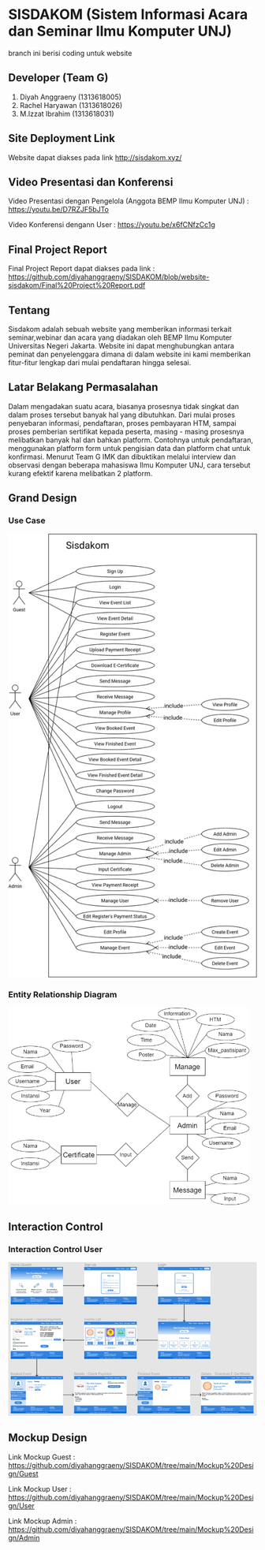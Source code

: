 # SISDAKOM (Sistem Informasi Acara dan Seminar Ilmu Komputer UNJ)
branch ini berisi coding untuk website

## Developer (Team G)
1. Diyah Anggraeny (1313618005)
2. Rachel Haryawan (1313618026)
3. M.Izzat Ibrahim (1313618031)

## Site Deployment Link
Website dapat diakses pada link http://sisdakom.xyz/

## Video Presentasi dan Konferensi
Video Presentasi dengan Pengelola (Anggota BEMP Ilmu Komputer UNJ) : https://youtu.be/D7RZJF5bJTo

Video Konferensi dengann User : https://youtu.be/x6fCNfzCc1g

## Final Project Report
Final Project Report dapat diakses pada link : https://github.com/diyahanggraeny/SISDAKOM/blob/website-sisdakom/Final%20Project%20Report.pdf

## Tentang
Sisdakom adalah sebuah website yang memberikan informasi terkait seminar,webinar dan acara yang diadakan oleh BEMP Ilmu Komputer Universitas Negeri Jakarta. Website ini dapat menghubungkan antara peminat dan penyelenggara dimana di dalam website ini kami memberikan fitur-fitur lengkap dari mulai pendaftaran hingga selesai.

## Latar Belakang Permasalahan 
Dalam mengadakan suatu acara, biasanya prosesnya tidak singkat dan dalam proses tersebut banyak hal yang dibutuhkan. Dari mulai proses penyebaran informasi, pendaftaran, proses pembayaran HTM, sampai proses pemberian sertifikat kepada peserta, masing - masing prosesnya melibatkan banyak hal dan bahkan platform. Contohnya untuk pendaftaran, menggunakan platform form untuk pengisian data dan platform chat untuk konfirmasi. Menurut Team G IMK dan dibuktikan melalui interview dan observasi dengan beberapa mahasiswa Ilmu Komputer UNJ, cara tersebut kurang efektif karena melibatkan 2 platform.

## Grand Design
### Use Case
<img src="https://github.com/diyahanggraeny/SISDAKOM/blob/main/Grand%20Design/Use%20Case%20(1).png" height=900px />

### Entity Relationship Diagram
<img src="https://github.com/diyahanggraeny/SISDAKOM/blob/main/Grand%20Design/erd_sisdakom%20(1).png" height=400px />

## Interaction Control
### Interaction Control User
<img src="https://github.com/diyahanggraeny/SISDAKOM/blob/main/Interaction%20Control%20Design/interaction%20control-user.jpeg"/>

## Mockup Design 
Link Mockup Guest : https://github.com/diyahanggraeny/SISDAKOM/tree/main/Mockup%20Design/Guest

Link Mockup User : https://github.com/diyahanggraeny/SISDAKOM/tree/main/Mockup%20Design/User

Link Mockup Admin : https://github.com/diyahanggraeny/SISDAKOM/tree/main/Mockup%20Design/Admin

